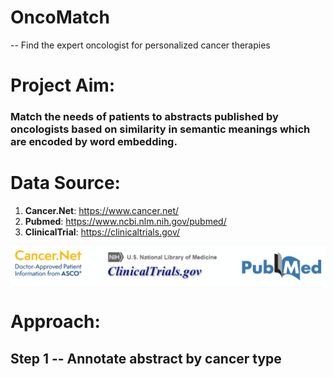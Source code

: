 # OncoMatch
-- Find the expert oncologist for personalized cancer therapies

# Project Aim:
### Match the needs of patients to abstracts published by oncologists based on similarity in semantic meanings which are encoded by word embedding.

# Data Source:
1. **Cancer.Net**: https://www.cancer.net/
2. **Pubmed**: https://www.ncbi.nlm.nih.gov/pubmed/
3. **ClinicalTrial**: https://clinicaltrials.gov/
<img src='https://github.com/xiey1/OncoMatch/blob/master/images/web_scraping.png' width=600px>

# Approach:
## Step 1 -- Annotate abstract by cancer type

